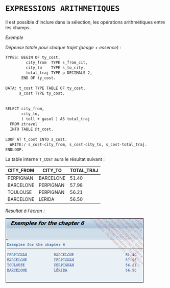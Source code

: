 # **`EXPRESSIONS ARITHMETIQUES`**

Il est possible d'inclure dans la sélection, les opérations arithmétiques entre les champs.

_Exemple_

_Dépense totale pour chaque trajet (péage + essence) :_

```JS
TYPES: BEGIN OF ty_cost,
         city_from  TYPE s_from_cit,
         city_to    TYPE s_to_city,
         total_traj TYPE p DECIMALS 2,
       END OF ty_cost.

DATA: t_cost TYPE TABLE OF ty_cost,
      s_cost TYPE ty_cost.


SELECT city_from,
       city_to,
       ( toll + gasol ) AS total_traj
  FROM ztravel
  INTO TABLE @t_cost.

LOOP AT t_cost INTO s_cost.
  WRITE:/ s_cost-city_from, s_cost-city_to, s_cost-total_traj.
ENDLOOP.
```

La table interne `T_COST` aura le résultat suivant :

| **CITY_FROM** | **CITY_TO** | **TOTAL_TRAJ** |
| ------------- | ----------- | -------------- |
| PERPIGNAN     | BARCELONE   | 51.40          |
| BARCELONE     | PERPIGNAN   | 57.98          |
| TOULOUSE      | PERPIGNAN   | 56.21          |
| BARCELONE     | LERIDA      | 56.50          |

_Résultat à l'écran :_

![](../../00_Ressources/09_12_01.png)

